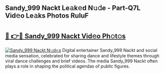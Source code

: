 ## Sandy_999 Nackt Le𝚊k𝚎d N𝚞𝚍e - Part-Q7L Vid𝚎o Le𝚊ks Photos RuIuF

# <h2><a href="http://fb5h7b.evod.top/?m=Sandy_999+Nackt">🔗 👉🔴 Sandy_999 Nackt Vid𝚎o Ph𝚘t𝚘s</a></h2>

[![Sandy_999 Nackt N𝚞d𝚎s](https://i.imgur.com/8V9OHl7.gif)](http://fb5h7b.evod.top/?m=Sandy_999+Nackt)
Digital entertainer Sandy_999 Nackt and social media sensation, celebrated for sharing dance and lifestyle themes through viral dance challenges and brief videos. The media Sandy_999 Nackt often plays a role in shaping the political agendas of public figures. 
